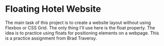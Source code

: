 # Floating Hotel Website

The main task of this project is to create a website layout without using Flexbox or CSS Grid. The only thing I'll use here is the float property. The idea is to practice using floats for positioning elements on a webpage. This is a practice assignment from Brad Traversy.
